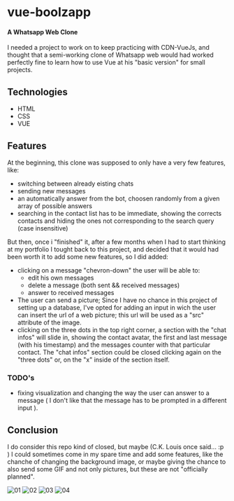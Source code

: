# vue-boolzapp
#### A Whatsapp Web Clone

I needed a project to work on to keep practicing with CDN-VueJs, and thought that a semi-working clone of Whatsapp web would had worked perfectly fine to learn how to use
Vue at his "basic version" for small projects.

## Technologies
- HTML
- CSS
- VUE

## Features

At the beginning, this clone was supposed to only have a very few features, like:
- switching between already eisting chats
- sending new messages
- an automatically answer from the bot, choosen randomly from a given array of possible answers
- searching in the contact list has to be immediate, showing the corrects contacts and hiding the ones not corresponding to the search query (case insensitive)


But then, once i "finished" it, after a few months when I had to start thinking at my portfolio I tought back to this project, and decided that it would had been worth it to
add some new features, so I did added:
- clicking on a message "chevron-down" the user will be able to:
  - edit his own messages
  - delete a message (both sent && received messages)
  - answer to received messages
- The user can send a picture; Since I have no chance in this project of setting up a database, I've opted for adding an input in wich the user can insert the url of a web picture; this url will be used as a "src" attribute of the image.
- clicking on the three dots in the top right corner, a section with the "chat infos" will slide in, showing the contact avatar, the first and last message (with his timestamp)
and the messages counter with that particular contact.
The "chat infos" section could be closed clicking again on the "three dots" or, on the "x" inside of the section itself.

### TODO's
 - fixing visualization and changing the way the user can answer to a message ( I don't like that the message has to be prompted in a different input ).

## Conclusion
I do consider this repo kind of closed, but maybe (C.K. Louis once said... :p ) I could sometimes come in my spare time and add some features, like the chanche of changing the background image, or maybe giving the chance to also send some GIF and not only pictures, but these are not "officially planned".

![01](https://user-images.githubusercontent.com/87276064/155235017-2b9e2a8a-7728-44f1-9641-44e3303ad526.png)
![02](https://user-images.githubusercontent.com/87276064/155235075-b06fb66a-b84b-4784-bfe7-3994a38e5b4c.png)
![03](https://user-images.githubusercontent.com/87276064/155235079-f4146840-f36f-40cb-990b-c3583c5161ab.png)
![04](https://user-images.githubusercontent.com/87276064/155235080-fcaecbb4-ac26-4476-96be-a18bfb8d0032.png)
